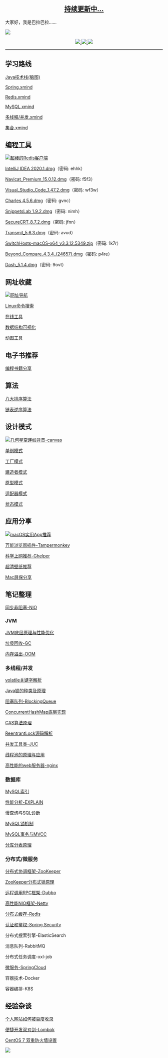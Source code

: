<h2 align="center">
  <a href="https://lishaojie1993.gitee.io">
  	持续更新中...
  </a>
</h2>

大家好，我是巴拉巴拉……

![](https://tva1.sinaimg.cn/large/007S8ZIlgy1ggysx7n50dj30rp0a4taa.jpg)

<p align="center">
<a href="https://mp.weixin.qq.com/s/l6X7doO8dq81BIdBMsBsCA"><img border="0" src="https://img.shields.io/badge/公众号-我爱分享君-green"/></a><a href="https://lishaojie1993.gitee.io">     <img border="0" src="https://img.shields.io/badge/博客-睡到自然醒-red"/></a><a href="https://space.bilibili.com/476834809">     <img border="0" src="https://img.shields.io/badge/哔哩哔哩-爱喝牛奶的方雪冷少-9cf"/></a>
</p>

------

## 学习路线

[Java技术栈(脑图)](https://lishaojie1993.gitee.io/demo/Java.png)

[Spring.xmind](https://lishaojie1993.gitee.io/demo/Spring.png)

[Redis.xmind](https://lishaojie1993.gitee.io/demo/Redis.png)

[MySQL.xmind](https://lishaojie1993.gitee.io/demo/MySQL.png)

[多线程/并发.xmind](https://lishaojie1993.gitee.io/demo/multi-thread.png)

[集合.xmind](https://lishaojie1993.gitee.io/demo/Collection.png)

## 编程工具

[![超棒的Redis客户端](https://imgkr.cn-bj.ufileos.com/5a820626-482d-4c2c-94aa-6f77c4ff9e21.gif)](https://mp.weixin.qq.com/s/Y-M9Aq1M8xhPFnsviDNDuQ)

[IntelliJ IDEA 2020.1.dmg](https://pan.baidu.com/s/1SGGiWUPzKD23EUoCvNfFGQ)（密码: ehhk）

[Navicat_Premium_15.0.12.dmg](https://pan.baidu.com/s/184ZBURXKiav0gfsfv8QrTA)（密码: f5f3）

[Visual_Studio_Code_1.47.2.dmg](https://pan.baidu.com/s/1AojkS93WlgsaG69SEwKNQA)（密码: wf3w）

[Charles 4.5.6.dmg](https://pan.baidu.com/s/1hsluefo8i5p9VdIlqo14aA)（密码: gvnc）

[SnippetsLab 1.9.2.dmg](https://pan.baidu.com/s/1_Rqov2cVuVjnkoY_T0ZD_A)（密码: nimh）

[SecureCRT_8.7.2.dmg](https://pan.baidu.com/s/1GPHvMNzU9_J4-f3Se2xq6w)（密码: jfnn）

[Transmit_5.6.3.dmg](https://pan.baidu.com/s/1SFjS6inGiqbADrq5as0p7g)（密码: avud）

[SwitchHosts-macOS-x64_v3.3.12.5349.zip](https://pan.baidu.com/s/13D6U-6ITPBxM5M9AHNA6tg)（密码: 1k7r）

[Beyond_Compare_4.3.4_(24657).dmg](https://pan.baidu.com/s/1T5vDw2HHfAjoFaBXVu0SaQ)（密码: p4re）

[Dash_5.1.4.dmg](https://pan.baidu.com/s/1Wq8HQ0z3BpsxujPBKzG-6w)（密码: 9ovt）

## 网址收藏

[![网址导航](https://tva1.sinaimg.cn/large/007S8ZIlgy1gh23egx2ztg30c809648y.gif)](https://lishaojie1993.gitee.io/guide/cn/index.html)

[Linux命令搜索](https://wangchujiang.com/linux-command/)

[在线工具](https://tool.lu/)

[数据结构可视化](https://www.cs.usfca.edu/~galles/visualization/Algorithms.html)

[动图工具](https://www.soogif.com/)

## 电子书推荐

[编程书籍分享](https://mp.weixin.qq.com/s/KtjnR_5ePJvXzciydEyDNA)

## 算法

[八大排序算法](https://lishaojie1993.gitee.io/2019/09/16/Sort/)

[链表逆序算法](https://lishaojie1993.gitee.io/2019/09/18/LinkedList-Reverse/)

## 设计模式

[![几何星空连线背景-canvas](https://tva1.sinaimg.cn/large/007S8ZIlly1gh2svldjk9g30dc0a0jv6.gif)](https://lishaojie1993.gitee.io/2020/02/05/star/)

[单例模式](https://lishaojie1993.gitee.io/2020/01/18/singleton/)

[工厂模式](https://lishaojie1993.gitee.io/2019/12/02/factory/)

[建造者模式](https://lishaojie1993.gitee.io/2019/12/17/builder/)

[原型模式](https://lishaojie1993.gitee.io/2020/03/08/prototype/)

[适配器模式](https://lishaojie1993.gitee.io/2019/12/15/adapter/)

[状态模式](https://lishaojie1993.gitee.io/2019/12/04/state/)

## 应用分享

[![macOS实用App推荐](https://tva1.sinaimg.cn/large/007S8ZIlly1gh2skedc31g30dc0a0acn.gif)](https://mp.weixin.qq.com/s/hPqTcu-UjFG6yEeIbcSMGg)

[万能浏览器插件-Tampermonkey](https://lishaojie1993.gitee.io/2020/01/10/Tampermonkey/)

[科学上网推荐-Ghelper](https://lishaojie1993.gitee.io/2020/01/10/ghelper/)

[超清壁纸推荐](https://mp.weixin.qq.com/s/2iNcQZ9Gu685NZEs3-fqLQ)

[Mac屏保分享](https://mp.weixin.qq.com/s/7vbDGS3xX57SuH1S0LdLew)

## 笔记整理

[同步非阻塞-NIO](https://lishaojie1993.gitee.io/2020/04/03/nio/)

### JVM

[JVM底层原理与性能优化](https://lishaojie1993.gitee.io/2020/03/06/jvm/)

[垃圾回收-GC](https://lishaojie1993.gitee.io/2020/03/04/GC/)

[内存溢出-OOM](https://lishaojie1993.gitee.io/2020/03/02/OOM/)

### 多线程/并发

[volatile关键字解析](https://lishaojie1993.gitee.io/2019/03/15/volatile/)

[Java锁的种类及原理](https://lishaojie1993.gitee.io/2020/02/29/lock/)

[阻塞队列-BlockingQueue](https://lishaojie1993.gitee.io/2020/02/16/BlockingQueue/)

[ConcurrentHashMap底层实现](https://lishaojie1993.gitee.io/2019/03/19/ConcurrentHashMap/)

[CAS算法原理](https://lishaojie1993.gitee.io/2019/02/28/CAS/)

[ReentrantLock源码解析](https://lishaojie1993.gitee.io/2020/02/23/AQS/)

[并发工具类-JUC](https://lishaojie1993.gitee.io/2020/02/12/JUC/)

[线程池的原理与应用](https://lishaojie1993.gitee.io/2020/02/19/Thread-Pool/)

[高性能的web服务器-nginx](https://lishaojie1993.gitee.io/2020/04/06/nginx/)

### 数据库

[MySQL索引](https://lishaojie1993.gitee.io/2019/08/15/mysql0/)

[性能分析-EXPLAIN](https://lishaojie1993.gitee.io/2019/08/14/mysql1/)

[慢查询与SQL诊断](https://lishaojie1993.gitee.io/2019/08/13/mysql2/)

[MySQL锁机制](https://lishaojie1993.gitee.io/2019/08/12/mysql3/)

[MySQL事务与MVCC](https://lishaojie1993.gitee.io/2019/08/10/BTree/)

[分库分表原理](https://lishaojie1993.gitee.io/2019/08/27/Sub-table/)

### 分布式/微服务

[分布式协调框架-ZooKeeper](https://lishaojie1993.gitee.io/2018/06/03/zookeeper/)

[ZooKeeper分布式锁原理](https://lishaojie1993.gitee.io/2018/06/04/zk-lock/)

[远程调用RPC框架-Dubbo](https://lishaojie1993.gitee.io/2019/07/29/dubbo/)

[高性能NIO框架-Netty](https://lishaojie1993.gitee.io/2019/08/17/netty/)

[分布式缓存-Redis](https://lishaojie1993.gitee.io/2019/10/22/redis/)

[认证和鉴权-Spring Security](https://lishaojie1993.gitee.io/2019/08/21/Spring-Security/)

分布式搜索引擎-ElasticSearch

消息队列-RabbitMQ

分布式任务调度-xxl-job

[微服务-SpringCloud](https://lishaojie1993.gitee.io/2020/04/20/springcloud/)

容器技术-Docker

容器编排-K8S

## 经验杂谈

[个人网站如何被百度收录](https://mp.weixin.qq.com/s/gR9tSB7QpJdpGTuzjyR3oQ)

[便捷开发双刃剑-Lombok](https://lishaojie1993.gitee.io/2020/02/11/lombok/)

[CentOS 7 双重防火墙设置](https://lishaojie1993.gitee.io/2020/01/17/firewall/)

![](https://tva1.sinaimg.cn/large/007S8ZIlgy1gh2tazjaz7j30r60fo42z.jpg)